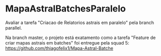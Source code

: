 # MapaAstralBatchesParalelo
Avaliar a tarefa "Criacao de Relatorios astrais em paralelo" pela branch parallel.

Na branch master, o projeto está exatamento como a tarefa "Feature de criar mapas astrais em batches" foi entregue pela squad 5:
https://github.com/thiagofelix1/Mapa-Astral-Batche
